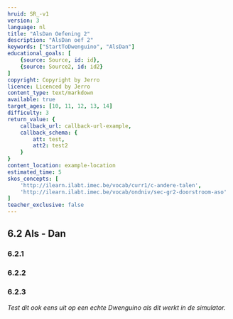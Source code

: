 ```yaml
---
hruid: SR_-v1
version: 3
language: nl
title: "AlsDan Oefening 2"
description: "AlsDan oef 2"
keywords: ["StartToDwenguino", "AlsDan"]
educational_goals: [
    {source: Source, id: id}, 
    {source: Source2, id: id2}
]
copyright: Copyright by Jerro
licence: Licenced by Jerro
content_type: text/markdown
available: true
target_ages: [10, 11, 12, 13, 14]
difficulty: 3
return_value: {
    callback_url: callback-url-example,
    callback_schema: {
        att: test,
        att2: test2
    }
}
content_location: example-location
estimated_time: 5
skos_concepts: [
    'http://ilearn.ilabt.imec.be/vocab/curr1/c-andere-talen', 
    'http://ilearn.ilabt.imec.be/vocab/ondniv/sec-gr2-doorstroom-aso'
]
teacher_exclusive: false
---
```

## 6.2 Als - Dan

### 6.2.1




### 6.2.2




### 6.2.3



*Test dit ook eens uit op een echte Dwenguino als dit werkt in de simulator.*